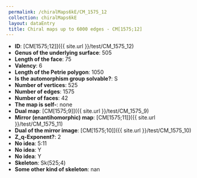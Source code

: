 ```yaml
--- 
 permalink: /chiralMaps6kE/CM_1575_12 
 collection: chiralMaps6kE
 layout: dataEntry
 title: Chiral maps up to 6000 edges - CM[1575;12]
---
```


- **ID**: [CM[1575;12]]({{ site.url }}/test/CM_1575_12)
- **Genus of the underlying surface**: 505
- **Length of the face**: 75
- **Valency**: 6
- **Length of the Petrie polygon**: 1050
- **Is the automorphism group solvable?**: S
- **Number of vertices**: 525
- **Number of edges**: 1575
- **Number of faces**: 42
- **The map is self-**: none
- **Dual map**: [CM[1575;9]]({{ site.url }}/test/CM_1575_9)
- **Mirror (enantihomorphic) map**: [CM[1575;11]]({{ site.url }}/test/CM_1575_11)
- **Dual of the mirror image**: [CM[1575;10]]({{ site.url }}/test/CM_1575_10)
- **Z_q-Exponent?**: 2
- **No idea**:  5:11
- **No idea**: Y
- **No idea**: Y
- **Skeleton**: Sk(525;4)
- **Some other kind of skeleton**: nan
